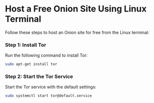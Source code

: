 # Host a Free Onion Site Using Linux Terminal

Follow these steps to host an Onion site for free from the Linux terminal:

### Step 1: Install Tor
Run the following command to install Tor:
```bash
sudo apt-get install tor
```
### Step 2: Start the Tor Service
Start the Tor service with the default settings:
```bash
sudo systemctl start tor@default.service
```
